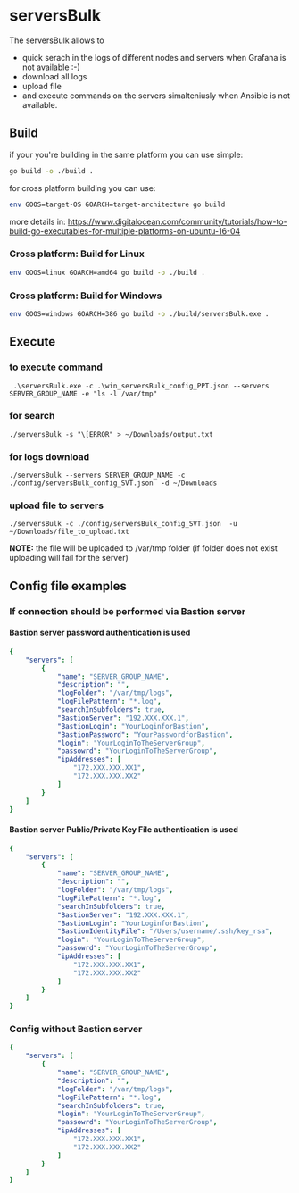 # serversBulk
The serversBulk allows to 
- quick serach in the logs of different nodes and servers when Grafana is not available :-) 
- download all logs
- upload file
- and execute commands on the servers simalteniusly when Ansible is not available.

## Build

if your you're building in the same platform you can use simple:
```sh
go build -o ./build .
```
for cross platform building you can use:
```sh
env GOOS=target-OS GOARCH=target-architecture go build 
```
more details in: https://www.digitalocean.com/community/tutorials/how-to-build-go-executables-for-multiple-platforms-on-ubuntu-16-04


### Cross platform: Build for Linux
```sh
env GOOS=linux GOARCH=amd64 go build -o ./build .
```
### Cross platform: Build for Windows
```sh
env GOOS=windows GOARCH=386 go build -o ./build/serversBulk.exe .
```

## Execute
### to execute command
```
 .\serversBulk.exe -c .\win_serversBulk_config_PPT.json --servers SERVER_GROUP_NAME -e "ls -l /var/tmp"
```
### for search
```
./serversBulk -s "\[ERROR" > ~/Downloads/output.txt
```
### for logs download
```
./serversBulk --servers SERVER_GROUP_NAME -c ./config/serversBulk_config_SVT.json  -d ~/Downloads
```

### upload file to servers
```
./serversBulk -c ./config/serversBulk_config_SVT.json  -u ~/Downloads/file_to_upload.txt
```
__NOTE:__ the file will be uploaded to /var/tmp folder (if folder does not exist uploading will fail for the server)


## Config file examples
### If connection should be performed via Bastion server
#### Bastion server password authentication is used
```yaml
{
    "servers": [
        {
            "name": "SERVER_GROUP_NAME",
            "description": "",
            "logFolder": "/var/tmp/logs",
            "logFilePattern": "*.log",
            "searchInSubfolders": true,
            "BastionServer": "192.XXX.XXX.1",
            "BastionLogin": "YourLoginforBastion",
            "BastionPassword": "YourPasswordforBastion",
            "login": "YourLoginToTheServerGroup",
            "passowrd": "YourLoginToTheServerGroup",
            "ipAddresses": [
                "172.XXX.XXX.XX1",
                "172.XXX.XXX.XX2"
            ]
        }
    ]
}
```

#### Bastion server Public/Private Key File authentication is used
```yaml
{
    "servers": [
        {
            "name": "SERVER_GROUP_NAME",
            "description": "",
            "logFolder": "/var/tmp/logs",
            "logFilePattern": "*.log",
            "searchInSubfolders": true,
            "BastionServer": "192.XXX.XXX.1",
            "BastionLogin": "YourLoginforBastion",
            "BastionIdentityFile": "/Users/username/.ssh/key_rsa",
            "login": "YourLoginToTheServerGroup",
            "passowrd": "YourLoginToTheServerGroup",
            "ipAddresses": [
                "172.XXX.XXX.XX1",
                "172.XXX.XXX.XX2"
            ]
        }
    ]
}
```
### Config without Bastion server
```yaml
{
    "servers": [
        {
            "name": "SERVER_GROUP_NAME",
            "description": "",
            "logFolder": "/var/tmp/logs",
            "logFilePattern": "*.log",
            "searchInSubfolders": true,
            "login": "YourLoginToTheServerGroup",
            "passowrd": "YourLoginToTheServerGroup",
            "ipAddresses": [
                "172.XXX.XXX.XX1",
                "172.XXX.XXX.XX2"
            ]
        }
    ]
}
```

